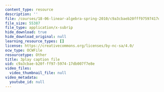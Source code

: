 ```yaml
---
content_type: resource
description: ''
file: /courses/18-06-linear-algebra-spring-2010/c9a3cbaeb20fff97597417db007f7e8e_QVKj3LADCnA.srt
file_size: 55387
file_type: application/x-subrip
hide_download: true
hide_download_original: null
learning_resource_types: []
license: https://creativecommons.org/licenses/by-nc-sa/4.0/
ocw_type: OCWFile
resourcetype: Other
title: 3play caption file
uid: c9a3cbae-b20f-ff97-5974-17db007f7e8e
video_files:
  video_thumbnail_file: null
video_metadata:
  youtube_id: null
---
```


